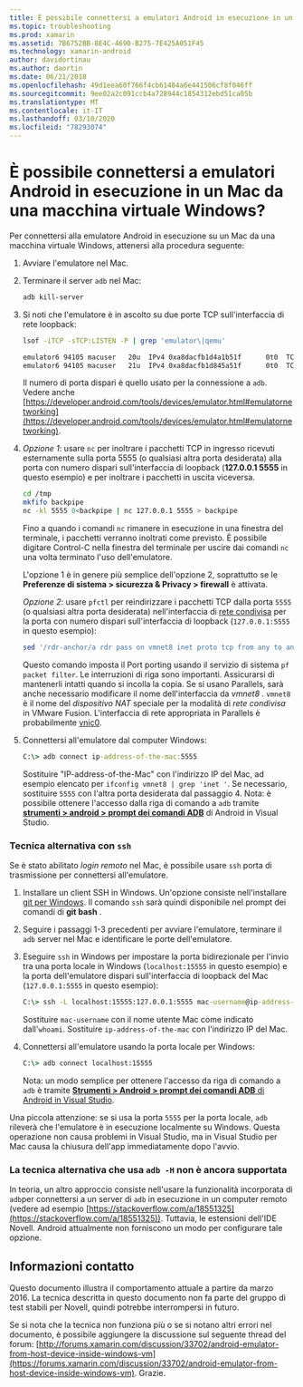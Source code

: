 ```yaml
---
title: È possibile connettersi a emulatori Android in esecuzione in un Mac da una macchina virtuale Windows?
ms.topic: troubleshooting
ms.prod: xamarin
ms.assetid: 7B6752BB-8E4C-4690-B275-7E425A051F45
ms.technology: xamarin-android
author: davidortinau
ms.author: daortin
ms.date: 06/21/2018
ms.openlocfilehash: 49d1eea60f766f4cb61484a6e441506cf8f046ff
ms.sourcegitcommit: 9ee02a2c091ccb4a728944c1854312ebd51ca05b
ms.translationtype: MT
ms.contentlocale: it-IT
ms.lasthandoff: 03/10/2020
ms.locfileid: "78293074"
---
```

# <a name="is-it-possible-to-connect-to-android-emulators-running-on-a-mac-from-a-windows-vm"></a>È possibile connettersi a emulatori Android in esecuzione in un Mac da una macchina virtuale Windows?

Per connettersi alla emulatore Android in esecuzione su un Mac da una macchina virtuale Windows, attenersi alla procedura seguente:

1. Avviare l'emulatore nel Mac.

2. Terminare il server `adb` nel Mac:

    ```bash
    adb kill-server
    ```

3. Si noti che l'emulatore è in ascolto su due porte TCP sull'interfaccia di rete loopback:

    ```bash
    lsof -iTCP -sTCP:LISTEN -P | grep 'emulator\|qemu'

    emulator6 94105 macuser   20u  IPv4 0xa8dacfb1d4a1b51f      0t0  TCP localhost:5555 (LISTEN)
    emulator6 94105 macuser   21u  IPv4 0xa8dacfb1d845a51f      0t0  TCP localhost:5554 (LISTEN)
    ```

    Il numero di porta dispari è quello usato per la connessione a `adb`. Vedere anche [https://developer.android.com/tools/devices/emulator.html#emulatornetworking](https://developer.android.com/tools/devices/emulator.html#emulatornetworking).

4. _Opzione 1_: usare `nc` per inoltrare i pacchetti TCP in ingresso ricevuti esternamente sulla porta 5555 (o qualsiasi altra porta desiderata) alla porta con numero dispari sull'interfaccia di loopback (**127.0.0.1 5555** in questo esempio) e per inoltrare i pacchetti in uscita viceversa.

    ```bash
    cd /tmp
    mkfifo backpipe
    nc -kl 5555 0<backpipe | nc 127.0.0.1 5555 > backpipe
    ```

    Fino a quando i comandi `nc` rimanere in esecuzione in una finestra del terminale, i pacchetti verranno inoltrati come previsto. È possibile digitare Control-C nella finestra del terminale per uscire dai comandi `nc` una volta terminato l'uso dell'emulatore.

    L'opzione 1 è in genere più semplice dell'opzione 2, soprattutto se le **Preferenze di sistema > sicurezza & Privacy > firewall** è attivata.

    _Opzione 2_: usare `pfctl` per reindirizzare i pacchetti TCP dalla porta `5555` (o qualsiasi altra porta desiderata) nell'interfaccia di [rete condivisa](https://kb.parallels.com/en/4948) per la porta con numero dispari sull'interfaccia di loopback (`127.0.0.1:5555` in questo esempio):

    ```bash
    sed '/rdr-anchor/a rdr pass on vmnet8 inet proto tcp from any to any port 5555 -> 127.0.0.1 port 5555' /etc/pf.conf | sudo pfctl -ef -
    ```

    Questo comando imposta il Port porting usando il servizio di sistema `pf packet filter`. Le interruzioni di riga sono importanti. Assicurarsi di mantenerli intatti quando si incolla la copia. Se si usano Parallels, sarà anche necessario modificare il nome dell'interfaccia da *vmnet8* . `vmnet8` è il nome del *dispositivo NAT* speciale per la modalità di *rete condivisa* in VMware Fusion. L'interfaccia di rete appropriata in Parallels è probabilmente [vnic0](https://download.parallels.com/doc/psbm/en/Parallels_Server_Bare_Metal_Users_Guide/29258.htm).

5. Connettersi all'emulatore dal computer Windows:

    ```cmd
    C:\> adb connect ip-address-of-the-mac:5555
    ```

    Sostituire "IP-address-of-the-Mac" con l'indirizzo IP del Mac, ad esempio elencato per `ifconfig vmnet8 | grep 'inet '`. Se necessario, sostituire `5555` con l'altra porta desiderata dal passaggio 4\. Nota: è possibile ottenere l'accesso dalla riga di comando a `adb` tramite [**strumenti > android > prompt dei comandi ADB**](~/cross-platform/troubleshooting/questions/version-logs.md#adb-logcat) di Android in Visual Studio.

### <a name="alternate-technique-using-ssh"></a>Tecnica alternativa con `ssh`

Se è stato abilitato _login remoto_ nel Mac, è possibile usare `ssh` porta di trasmissione per connettersi all'emulatore.

1. Installare un client SSH in Windows. Un'opzione consiste nell'installare [git per Windows](https://git-for-windows.github.io/). Il comando `ssh` sarà quindi disponibile nel prompt dei comandi di **git bash** .

2. Seguire i passaggi 1-3 precedenti per avviare l'emulatore, terminare il `adb` server nel Mac e identificare le porte dell'emulatore.

3. Eseguire `ssh` in Windows per impostare la porta bidirezionale per l'invio tra una porta locale in Windows (`localhost:15555` in questo esempio) e la porta dell'emulatore dispari sull'interfaccia di loopback del Mac (`127.0.0.1:5555` in questo esempio):

    ```cmd
    C:\> ssh -L localhost:15555:127.0.0.1:5555 mac-username@ip-address-of-the-mac
    ```

    Sostituire `mac-username` con il nome utente Mac come indicato dall'`whoami`. Sostituire `ip-address-of-the-mac` con l'indirizzo IP del Mac.

4. Connettersi all'emulatore usando la porta locale per Windows:

    ```cmd
    C:\> adb connect localhost:15555
    ```

    Nota: un modo semplice per ottenere l'accesso da riga di comando a `adb` è tramite [ **Strumenti > Android > prompt dei comandi ADB** di Android in Visual Studio](~/cross-platform/troubleshooting/questions/version-logs.md#adb-logcat).

Una piccola attenzione: se si usa la porta `5555` per la porta locale, `adb` rileverà che l'emulatore è in esecuzione localmente su Windows. Questa operazione non causa problemi in Visual Studio, ma in Visual Studio per Mac causa la chiusura dell'app immediatamente dopo l'avvio.

### <a name="alternate-technique-using-adb--h-is-not-yet-supported"></a>La tecnica alternativa che usa `adb -H` non è ancora supportata

In teoria, un altro approccio consiste nell'usare la funzionalità incorporata di `adb`per connettersi a un server di `adb` in esecuzione in un computer remoto (vedere ad esempio [https://stackoverflow.com/a/18551325](https://stackoverflow.com/a/18551325)).
Tuttavia, le estensioni dell'IDE Novell. Android attualmente non forniscono un modo per configurare tale opzione.

## <a name="contact-information"></a>Informazioni contatto

Questo documento illustra il comportamento attuale a partire da marzo 2016. La tecnica descritta in questo documento non fa parte del gruppo di test stabili per Novell, quindi potrebbe interrompersi in futuro.

Se si nota che la tecnica non funziona più o se si notano altri errori nel documento, è possibile aggiungere la discussione sul seguente thread del forum: [http://forums.xamarin.com/discussion/33702/android-emulator-from-host-device-inside-windows-vm](https://forums.xamarin.com/discussion/33702/android-emulator-from-host-device-inside-windows-vm).
Grazie.

